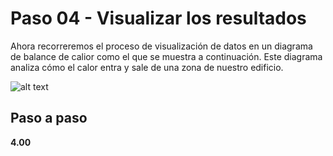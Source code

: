 Paso 04 - Visualizar los resultados
=========================================

Ahora recorreremos el proceso de visualización de datos en un diagrama de balance de calior como el que se muestra a continuación. Este diagrama analiza cómo el calor entra y sale de una zona de nuestro edificio. 

![alt text](https://user-images.githubusercontent.com/44324576/49155416-2c6fef80-f31b-11e8-88c3-f52a9aa72e7b.JPG)



Paso a paso
-----------

**4.00** 
